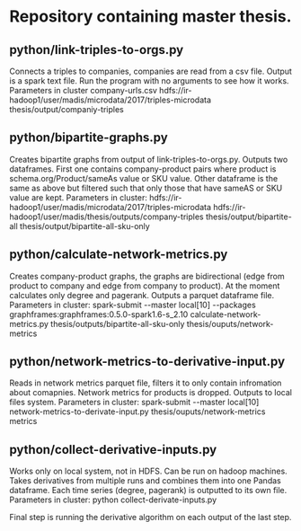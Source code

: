 # Repository containing master thesis.

## python/link-triples-to-orgs.py

Connects a triples to companies, companies are read from a csv file. Output is a spark text file. Run the program with no arguments to see how it works. Parameters in cluster company-urls.csv hdfs://ir-hadoop1/user/madis/microdata/2017/triples-microdata thesis/output/companiy-triples


## python/bipartite-graphs.py

Creates bipartite graphs from output of link-triples-to-orgs.py. Outputs two dataframes. First one contains company-product pairs where product is schema.org/Product/sameAs value or SKU value. Other dataframe is the same as above but filtered such that only those that have sameAS or SKU value are kept. Parameters in cluster: hdfs://ir-hadoop1/user/madis/microdata/2017/triples-microdata hdfs://ir-hadoop1/user/madis/thesis/outputs/company-triples thesis/output/bipartite-all thesis/output/bipartite-all-sku-only


## python/calculate-network-metrics.py

Creates company-product graphs, the graphs are bidirectional (edge from product to company and edge from company to product). At the moment calculates only degree and pagerank. Outputs a parquet dataframe file. Parameters in cluster: spark-submit --master local[10] --packages graphframes:graphframes:0.5.0-spark1.6-s_2.10 calculate-network-metrics.py thesis/outputs/bipartite-all-sku-only thesis/ouputs/network-metrics


## python/network-metrics-to-derivative-input.py

Reads in network metrics parquet file, filters it to only contain infromation about comapnies. Network metrics for products is dropped. Outputs to local files system. 
Parameters in cluster: spark-submit --master local[10]  network-metrics-to-derivate-input.py thesis/ouputs/network-metrics metrics


## python/collect-derivative-inputs.py

Works only on local system, not in HDFS. Can be run on hadoop machines. Takes derivatives from multiple runs and combines them into one Pandas dataframe. Each time series (degree, pagerank) is outputted to its own file. 
Parameters in cluster: python collect-derivate-inputs.py 


Final step is running the derivative algorithm on each output of the last step.
